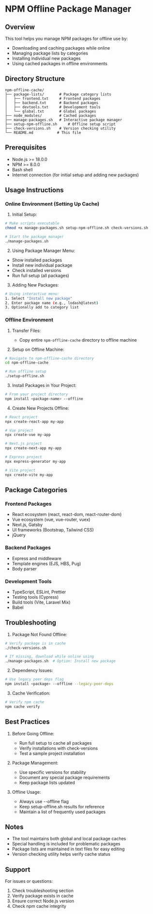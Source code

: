 # NPM Offline Package Manager

## Overview
This tool helps you manage NPM packages for offline use by:
- Downloading and caching packages while online
- Managing package lists by categories
- Installing individual new packages
- Using cached packages in offline environments

## Directory Structure
```
npm-offline-cache/
├── package-lists/       # Package category lists
│   ├── frontend.txt     # Frontend packages
│   ├── backend.txt      # Backend packages
│   ├── devtools.txt     # Development tools
│   └── global.txt       # Global packages
├── node_modules/        # Cached packages
├── manage-packages.sh   # Interactive package manager
├── setup-npm-offline.sh     # Offline setup script
├── check-versions.sh    # Version checking utility
└── README.md           # This file
```

## Prerequisites
- Node.js >= 18.0.0
- NPM >= 8.0.0
- Bash shell
- Internet connection (for initial setup and adding new packages)

## Usage Instructions

### Online Environment (Setting Up Cache)

1. Initial Setup:
```bash
# Make scripts executable
chmod +x manage-packages.sh setup-npm-offline.sh check-versions.sh

# Start the package manager
./manage-packages.sh
```

2. Using Package Manager Menu:
- Show installed packages
- Install new individual package
- Check installed versions
- Run full setup (all packages)

3. Adding New Packages:
```bash
# Using interactive menu:
1. Select "Install new package"
2. Enter package name (e.g., lodash@latest)
3. Optionally add to category list
```

### Offline Environment

1. Transfer Files:
   - Copy entire `npm-offline-cache` directory to offline machine

2. Setup on Offline Machine:
```bash
# Navigate to npm-offline-cache directory
cd npm-offline-cache

# Run offline setup
./setup-offline.sh
```

3. Install Packages in Your Project:
```bash
# From your project directory
npm install <package-name> --offline
```

4. Create New Projects Offline:
```bash
# React project
npx create-react-app my-app

# Vue project
npx create-vue my-app

# Next.js project
npx create-next-app my-app

# Express project
npx express-generator my-app

# Vite project
npx create-vite my-app
```

## Package Categories

### Frontend Packages
- React ecosystem (react, react-dom, react-router-dom)
- Vue ecosystem (vue, vue-router, vuex)
- Next.js, Gatsby
- UI frameworks (Bootstrap, Tailwind CSS)
- jQuery

### Backend Packages
- Express and middleware
- Template engines (EJS, HBS, Pug)
- Body parser

### Development Tools
- TypeScript, ESLint, Prettier
- Testing tools (Cypress)
- Build tools (Vite, Laravel Mix)
- Babel

## Troubleshooting

1. Package Not Found Offline:
```bash
# Verify package is in cache
./check-versions.sh

# If missing, download while online using
./manage-packages.sh  # Option: Install new package
```

2. Dependency Issues:
```bash
# Use legacy peer deps flag
npm install <package> --offline --legacy-peer-deps
```

3. Cache Verification:
```bash
# Verify npm cache
npm cache verify
```

## Best Practices

1. Before Going Offline:
   - Run full setup to cache all packages
   - Verify installations with check-versions
   - Test a sample project installation
   
2. Package Management:
   - Use specific versions for stability
   - Document any special package requirements
   - Keep package lists updated

3. Offline Usage:
   - Always use --offline flag
   - Keep setup-offline.sh results for reference
   - Maintain a list of frequently used packages

## Notes
- The tool maintains both global and local package caches
- Special handling is included for problematic packages
- Package lists are maintained in text files for easy editing
- Version checking utility helps verify cache status

## Support
For issues or questions:
1. Check troubleshooting section
2. Verify package exists in cache
3. Ensure correct Node.js version
4. Check npm cache integrity
